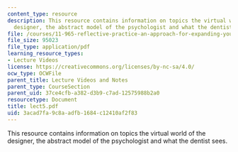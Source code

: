 ```yaml
---
content_type: resource
description: This resource contains information on topics the virtual world of the
  designer, the abstract model of the psychologist and what the dentist sees.
file: /courses/11-965-reflective-practice-an-approach-for-expanding-your-learning-frontiers-january-iap-2007/3acad7fa9c8aadfb1684c12410af2f83_lect5.pdf
file_size: 95023
file_type: application/pdf
learning_resource_types:
- Lecture Videos
license: https://creativecommons.org/licenses/by-nc-sa/4.0/
ocw_type: OCWFile
parent_title: Lecture Videos and Notes
parent_type: CourseSection
parent_uid: 37ce4cfb-a382-d3b9-c7ad-12575988b2a0
resourcetype: Document
title: lect5.pdf
uid: 3acad7fa-9c8a-adfb-1684-c12410af2f83
---
```

This resource contains information on topics the virtual world of the designer, the abstract model of the psychologist and what the dentist sees.